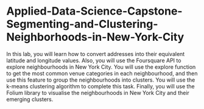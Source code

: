 # Applied-Data-Science-Capstone-Segmenting-and-Clustering-Neighborhoods-in-New-York-City
In this lab, you will learn how to convert addresses into their equivalent latitude and longitude values. Also, you will use the Foursquare API to explore neighbourhoods in New York City. You will use the explore function to get the most common venue categories in each neighbourhood, and then use this feature to group the neighbourhoods into clusters. You will use the k-means clustering algorithm to complete this task. Finally, you will use the Folium library to visualise the neighbourhoods in New York City and their emerging clusters. 
